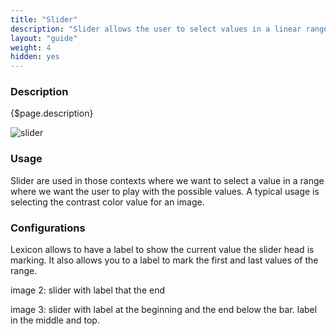 ```yaml
---
title: "Slider"
description: "Slider allows the user to select values in a linear range of values."
layout: "guide"
weight: 4
hidden: yes
---
```


### Description

{$page.description}

![slider](../../../images/Slider.png)

### Usage

Slider are used in those contexts where we want to select a value in a range where we want the user to play with the possible values. A typical usage is selecting the contrast color value for an image.


### Configurations

Lexicon allows to have a label to show the current value the slider head is marking. It also allows you to a label to mark the first and last values of the range.

image 2: slider with label that the end

image 3: slider with label at the beginning and the end below the bar. label in the middle and top.
